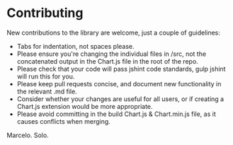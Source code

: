 Contributing
============

New contributions to the library are welcome, just a couple of guidelines:

 * Tabs for indentation, not spaces please.
 * Please ensure you're changing the individual files in /src, not the concatenated output in the Chart.js file in the root of the repo.
 * Please check that your code will pass jshint code standards, gulp jshint will run this for you.
 * Please keep pull requests concise, and document new functionality in the relevant .md file.
 * Consider whether your changes are useful for all users, or if creating a Chart.js extension would be more appropriate.
 * Please avoid committing in the build Chart.js & Chart.min.js file, as it causes conflicts when merging.

 Marcelo.
 Solo.
 
